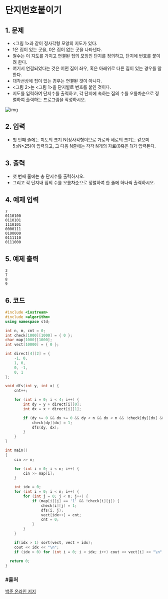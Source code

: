 # 단지번호붙이기

## 1. 문제

- <그림 1>과 같이 정사각형 모양의 지도가 있다.
- 1은 집이 있는 곳을, 0은 집이 없는 곳을 나타낸다.
- 철수는 이 지도를 가지고 연결된 집의 모임인 단지를 정의하고, 단지에 번호를 붙이려 한다.
- 여기서 연결되었다는 것은 어떤 집이 좌우, 혹은 아래위로 다른 집이 있는 경우를 말한다.
- 대각선상에 집이 있는 경우는 연결된 것이 아니다.
- <그림 2>는 <그림 1>을 단지별로 번호를 붙인 것이다.
- 지도를 입력하여 단지수를 출력하고, 각 단지에 속하는 집의 수를 오름차순으로 정렬하여 출력하는 프로그램을 작성하시오.

![img](https://www.acmicpc.net/upload/images/ITVH9w1Gf6eCRdThfkegBUSOKd.png)


## 2. 입력
- 첫 번째 줄에는 지도의 크기 N(정사각형이므로 가로와 세로의 크기는 같으며 5≤N≤25)이 입력되고, 그 다음 N줄에는 각각 N개의 자료(0혹은 1)가 입력된다.

## 3. 출력

- 첫 번째 줄에는 총 단지수를 출력하시오.
- 그리고 각 단지내 집의 수를 오름차순으로 정렬하여 한 줄에 하나씩 출력하시오.


## 4. 예제 입력
```
7
0110100
0110101
1110101
0000111
0100000
0111110
0111000
```

## 5. 예제 출력
```
3
7
8
9
```

## 6. 코드

```c++
#include <iostream>
#include <algorithm>
using namespace std;

int n, m, cnt = 0;
int check[1000][1000] = { 0 };
char map[1000][1000];
int vect[10000] = { 0 };

int direct[4][2] = {
	-1, 0,
	1, 0,
	0, -1,
	0, 1
};

void dfs(int y, int x) {
	cnt++;

	for (int i = 0; i < 4; i++) {
		int dy = y + direct[i][0];
		int dx = x + direct[i][1];

		if (dy >= 0 && dx >= 0 && dy < n && dx < n && !check[dy][dx] && map[dy][dx] == '1') {
			check[dy][dx] = 1;
			dfs(dy, dx);
		}
	}
}

int main()
{
	cin >> n;

	for (int i = 0; i < n; i++) {
		cin >> map[i];
	}

	int idx = 0;
	for (int i = 0; i < n; i++) {
		for (int j = 0; j < n; j++) {
			if (map[i][j] == '1' && !check[i][j]) {
				check[i][j] = 1;
				dfs(i, j);
				vect[idx++] = cnt;
				cnt = 0;
			}
		}
	}

	if(idx > 1) sort(vect, vect + idx);
	cout << idx << "\n";
	if (idx > 0) for (int i = 0; i < idx; i++) cout << vect[i] << "\n";
  
  return 0;
}
```



### #출처

[백준 온라인 저지](https://www.acmicpc.net/problem/2667)
